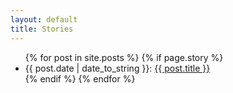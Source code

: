 ```yaml
---
layout: default
title: Stories
---
```


<ul class="posts">
  {% for post in site.posts %}
  {% if page.story %}
  <li><span>{{ post.date | date_to_string }}</span>: <a href="{{ post.url }}" title="{{ post.title }}">{{ post.title }}</a></li>
  {% endif %}
  {% endfor %}
</ul>